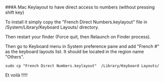 ###A Mac Keylayout to have direct access to numbers (without pressing shift key)

To install it simply copy the "French Direct Numbers.keylayout" file in /System/Library/Keyboard Layouts/ directory.

Then restart your finder (Force quit, then Relaunch on Finder process).

Then go to Keyboard menu in System preference pane and add "French #" as the keyboard layouts list. It should be located in the region name "Others".

    sudo cp "French Direct Numbers.keylayout"  /Library/Keyboard Layouts/

Et voilà !!!!!

 

